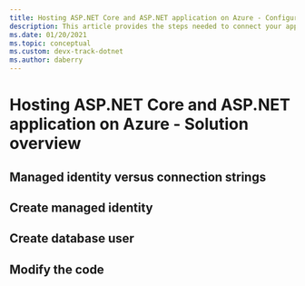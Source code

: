 ```yaml
---
title: Hosting ASP.NET Core and ASP.NET application on Azure - Configuring database access
description: This article provides the steps needed to connect your application to the database
ms.date: 01/20/2021
ms.topic: conceptual
ms.custom: devx-track-dotnet
ms.author: daberry
---
```


# Hosting ASP.NET Core and ASP.NET application on Azure - Solution overview

## Managed identity versus connection strings

## Create managed identity

## Create database user

## Modify the code
